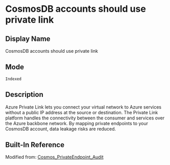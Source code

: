 # CosmosDB accounts should use private link

## Display Name

CosmosDB accounts should use private link

## Mode

`Indexed`

## Description

Azure Private Link lets you connect your virtual network to Azure services without a public IP address at the source or destination. The Private Link platform handles the connectivity between the consumer and services over the Azure backbone network. By mapping private endpoints to your CosmosDB account, data leakage risks are reduced.

## Built-In Reference

Modified from: [Cosmos_PrivateEndpoint_Audit](https://github.com/Azure/azure-policy/blob/master/built-in-policies/policyDefinitions/Cosmos%20DB/Cosmos_PrivateEndpoint_Audit.json)